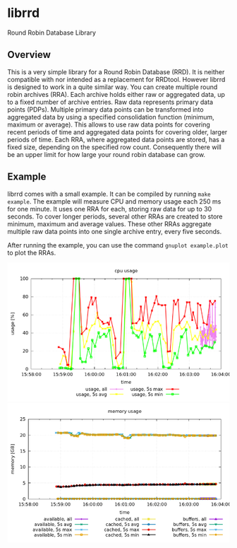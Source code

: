 # librrd
Round Robin Database Library

## Overview
This is a very simple library for a Round Robin Database (RRD).
It is neither compatible with nor intended as a replacement for RRDtool.
However librrd is designed to work in a quite similar way.
You can create multiple round robin archives (RRA).
Each archive holds either raw or aggregated data, up to a fixed number of
archive entries.
Raw data represents primary data points (PDPs).
Multiple primary data points can be transformed into aggregated data by using a
specified consolidation function (minimum, maximum or average).
This allows to use raw data points for covering recent periods of time and
aggregated data points for covering older, larger periods of time.
Each RRA, where aggregated data points are stored, has a fixed size, depending
on the specified row count.
Consequently there will be an upper limit for how large your round robin
database can grow.

## Example
librrd comes with a small example.
It can be compiled by running `make example`.
The example will measure CPU and memory usage each 250 ms for one minute.
It uses one RRA for each, storing raw data for up to 30 seconds.
To cover longer periods, several other RRAs are created to store minimum,
maximum and average values.
These other RRAs aggregate multiple raw data points into one single archive
entry, every five seconds.

After running the example, you can use the command `gnuplot example.plot` to
plot the RRAs.

![CPU usage example](images/example_cpu.png)
![memory usage example](images/example_mem.png)
